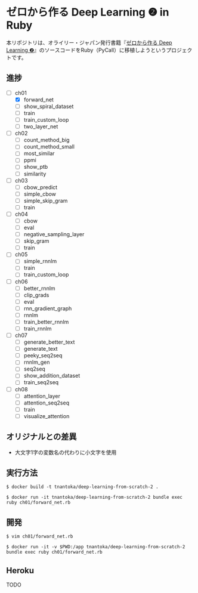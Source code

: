 ゼロから作る Deep Learning ❷ in Ruby
==========================

本リポジトリは、オライリー・ジャパン発行書籍『[ゼロから作る Deep Learning ❷](https://www.oreilly.co.jp/books/9784873118369/)』のソースコードをRuby（PyCall）に移植しようというプロジェクトです。

## 進捗

- [ ] ch01
  - [x] forward_net
  - [ ] show_spiral_dataset
  - [ ] train
  - [ ] train_custom_loop
  - [ ] two_layer_net
- [ ] ch02
  - [ ] count_method_big
  - [ ] count_method_small
  - [ ] most_similar
  - [ ] ppmi
  - [ ] show_ptb
  - [ ] similarity
- [ ] ch03
  - [ ] cbow_predict
  - [ ] simple_cbow
  - [ ] simple_skip_gram
  - [ ] train
- [ ] ch04
  - [ ] cbow
  - [ ] eval
  - [ ] negative_sampling_layer
  - [ ] skip_gram
  - [ ] train
- [ ] ch05
  - [ ] simple_rnnlm
  - [ ] train
  - [ ] train_custom_loop
- [ ] ch06
  - [ ] better_rnnlm
  - [ ] clip_grads
  - [ ] eval
  - [ ] rnn_gradient_graph
  - [ ] rnnlm
  - [ ] train_better_rnnlm
  - [ ] train_rnnlm
- [ ] ch07
  - [ ] generate_better_text
  - [ ] generate_text
  - [ ] peeky_seq2seq
  - [ ] rnnlm_gen
  - [ ] seq2seq
  - [ ] show_addition_dataset
  - [ ] train_seq2seq
- [ ] ch08
  - [ ] attention_layer
  - [ ] attention_seq2seq
  - [ ] train
  - [ ] visualize_attention

## オリジナルとの差異

- 大文字1字の変数名の代わりに小文字を使用

## 実行方法

```
$ docker build -t tnantoka/deep-learning-from-scratch-2 .

$ docker run -it tnantoka/deep-learning-from-scratch-2 bundle exec ruby ch01/forward_net.rb
```

## 開発

```
$ vim ch01/forward_net.rb

$ docker run -it -v $PWD:/app tnantoka/deep-learning-from-scratch-2 bundle exec ruby ch01/forward_net.rb
```

## Heroku

TODO
